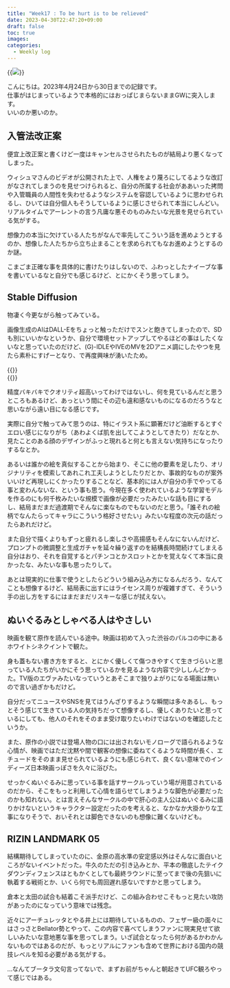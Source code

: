 ```yaml
---
title: "Week17 : To be hurt is to be relieved"
date: 2023-04-30T22:47:20+09:00
draft: false
toc: true
images:
categories:
  - Weekly log
---
```


{{<image src="/images/images/230424.webp">}}

こんにちは。2023年4月24日から30日までの記録です。  
仕事がはじまっているようで本格的にはおっぱじまらないままGWに突入します。  
いいのか悪いのか。

<!--more-->

## 入管法改正案

便宜上改正案と書くけど一度はキャンセルさせられたものが結局より悪くなってしまった。

ウィシュマさんのビデオが公開された上で、人権をより蔑ろにしてるような改訂がなされてしまうのを見せつけられると、自分の所属する社会がああいった拷問や入管職員の人間性を失わせるようなシステムを容認しているように思わせられるし、ひいては自分個人もそうしているように感じさせられて本当にしんどい。リアルタイムでアーレントの言う凡庸な悪そのものみたいな光景を見せられている気がする。

想像力の本当に欠けている人たちがなんで率先してこういう話を進めようとするのか、想像した人たちから立ち止まることを求められてもなお進めようとするのか謎。

こまごま正確な事を具体的に書けたりはしないので、ふわっとしたナイーブな事を書いているなと自分でも感じるけど、とにかくそう思ってしまう。

## Stable Diffusion

物凄く今更ながら触ってみている。

画像生成のAIはDALL-Eをちょっと触っただけでスンと飽きてしまったので、SDも別にいいかなというか、自分で環境セットアップしてやるほどの事はしたくないなと思っていたのだけど、(G)-IDLEやIVEのMVを2Dアニメ調にしたやつを見たら素朴にすげーとなり、で再度興味が湧いたため。

{{<youtube qYPeU5yAloc>}}
　  
{{<youtube ZE-pCXJvqjw>}}

精度バキバキでクオリティ超高いってわけではないし、何を見ているんだと思うところもあるけど、あっという間にその辺も違和感ないものになるのだろうなと思いながら遠い目になる感じです。

実際に自分で触ってみて思うのは、特にイラスト系に顕著だけど油断するとすぐエロい感じになりがち（あわよくば肌を出してこようとしてきたり）だなとか、見たことのある顔のデザインがふっと現れると何とも言えない気持ちになったりするなとか。

あるいは誰かの絵を真似することから始まり、そこに他の要素を足したり、オリジナリティを模索してあれこれ工夫しようとしたりだとか、事故的なものが案外いいけど再現しにくかったりすることなど、基本的には人が自分の手でやってる事と変わんないな、という事も思う。今現在多く使われているような学習モデルを作るのにも何千枚みたいな規模で画像が必要だったみたいな話も目にするし、結局まだまだ過渡期でそんなに楽なものでもないのだと思う。「誰それの絵柄でなんたらってキャラにこういう格好させたい」みたいな程度の次元の話だったらあれだけど。

また自分で描くよりもずっと疲れるし楽しさや高揚感もそんなにないんだけど、プロンプトの微調整と生成ガチャを延々繰り返すのを結構長時間続けてしまえる自分はおり、それを自覚するとパチンコとかスロットとかを覚えなくて本当に良かったな、みたいな事も思ったりして。

あとは現実的に仕事で使うとしたらどういう組み込み方になるんだろう、なんてことも想像するけど、結局表に出すにはライセンス周りが複雑すぎて、そういう手の出し方をするにはまだまだリスキーな感じが拭えない。

## ぬいぐるみとしゃべる人はやさしい

映画を観て原作を読んでいる途中。映画は初めて入った渋谷のパルコの中にあるホワイトシネクイントで観た。

身も蓋もない書き方をすると、とにかく優しくて傷つきやすくて生きづらいと思っている人たちがいかにそう思っているかを見るような内容で少ししんどかった。TV版のエヴァみたいなっていうとあそこまで独りよがりになる場面は無いので言い過ぎかもだけど。

自分だってニュースやSNSを見てはうんざりするような瞬間は多々あるし、もっとそう感じて生きている人の気持ちだって想像するし、優しくありたいと思っているにしても、他人のそれをそのまま受け取りたいわけではないのを確認したというか。

また、原作の小説では登場人物の口には出されないモノローグで語られるような心情が、映画ではただ沈黙や間で観客の想像に委ねてくるような時間が長く、エチュードをそのまま見せられているようにも感じられて、良くない意味でのインディーズ日本映画っぽさを久々に浴びた。

せっかくぬいぐるみに思っている事を話すサークルっていう場が用意されているのだから、そこをもっと利用して心情を語らせてしまうような脚色が必要だったのかも知れない。とは言えそんなサークルの中で肝心の主人公はぬいぐるみに語りかけないというキャラクター設定だったのを考えると、なかなか大掛かりな工事になりそうで、おいそれとは脚色できないのも想像に難くないけども。

## RIZIN LANDMARK 05

結構期待してしまっていたのに、金原の高水準の安定感以外はそんなに面白いところがないイベントだった。牛久のただの引き込みとか、平本の徹底したテイクダウンディフェンスはともかくとしても最終ラウンドに至ってまで後の先狙いに執着する戦術とか、いくら何でも周回遅れ感ないですかと思ってしまう。

倉本と太田の試合も結着こそ派手だけど、この組み合わせこそもっと見たい攻防があったのになっていう意味では残念。

近々にアーチュレッタとやる井上には期待しているものの、フェザー級の面々にはさっさとBellator勢とやって、この内容で喜べてしまうファンに現実見せて欲しいみたいな意地悪な事を思ってしまう。いざ試合となったら何があるかわかんないものではあるのだが、もっとリアルにファンも含めて世界における国内の競技レベルを知る必要がある気がする。

…なんてブータラ文句言ってないで、まずお前がちゃんと朝起きてUFC観ろやって感じではある。
